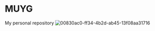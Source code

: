 # MUYG
My personal repository
![00830ac0-ff34-4b2d-ab45-13f08aa31716](https://github.com/user-attachments/assets/083df302-702d-4311-873d-de211bb0bec5)
